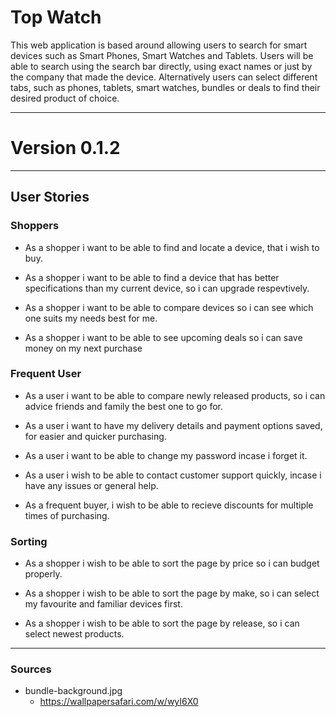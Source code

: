 # Top Watch 

This web application is based around allowing users to search for smart devices such as Smart Phones, 
Smart Watches and Tablets. Users will be able to search using the search bar directly, using exact names
or just by the company that made the device. Alternatively users can select different tabs, such as phones,
tablets, smart watches, bundles or deals to find their desired product of choice.

---

# Version 0.1.2

---

## User Stories 


### Shoppers 

* As a shopper i want to be able to find and locate a device, that i wish to buy.

* As a shopper i want to be able to find a device that has better specifications than my current device, so i can upgrade respevtively.

* As a shopper i want to be able to compare devices so i can see which one suits my needs best for me.

* As a shopper i want to be able to see upcoming deals so i can save money on my next purchase


### Frequent User 

* As a user i want to be able to compare newly released products, so i can advice friends and family the best one to go for.

* As a user i want to have my delivery details and payment options saved, for easier and quicker purchasing.

* As a user i want to be able to change my password incase i forget it.

* As a user i wish to be able to contact customer support quickly, incase i have any issues or general help.

* As a frequent buyer, i wish to be able to recieve discounts for multiple times of purchasing.


### Sorting 

* As a shopper i wish to be able to sort the page by price so i can budget properly.

* As a shopper i wish to be able to sort the page by make, so i can select my favourite and familiar devices first.

* As a shopper i wish to be able to sort the page by release, so i can select newest products. 

---

### Sources

* bundle-background.jpg 
    * https://wallpapersafari.com/w/wyI6X0